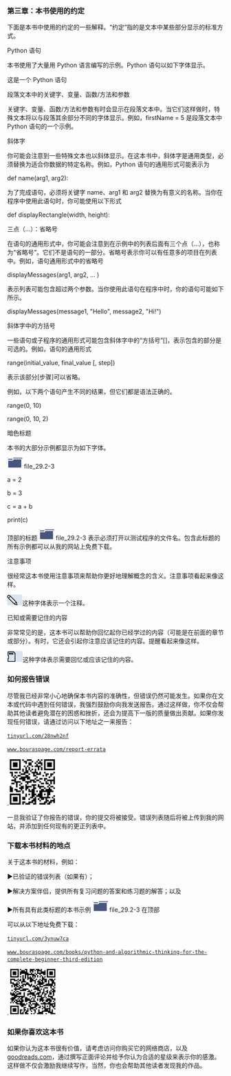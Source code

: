 ### 第三章：本书使用的约定

下面是本书中使用的约定的一些解释。“约定”指的是文本中某些部分显示的标准方式。

Python 语句

本书使用了大量用 Python 语言编写的示例。Python 语句以如下字体显示。

这是一个 Python 语句

段落文本中的关键字、变量、函数/方法和参数

关键字、变量、函数/方法和参数有时会显示在段落文本中。当它们这样做时，特殊文本将以与段落其余部分不同的字体显示。例如，firstName = 5 是段落文本中 Python 语句的一个示例。

斜体字

你可能会注意到一些特殊文本也以斜体显示。在这本书中，斜体字是通用类型，必须替换为适合你数据的特定名称。例如，Python 语句的通用形式可能表示为

def name(arg1, arg2):

为了完成语句，必须将关键字 name、arg1 和 arg2 替换为有意义的名称。当你在程序中使用此语句时，你可能使用以下形式

def displayRectangle(width, height):

三点（…）：省略号

在语句的通用形式中，你可能会注意到在示例中的列表后面有三个点（…），也称为“省略号”。它们不是语句的一部分。省略号表示你可以有任意多的项目在列表中。例如，语句通用形式中的省略号

displayMessages(arg1, arg2, … )

表示列表可能包含超过两个参数。当你使用此语句在程序中时，你的语句可能如下所示。

displayMessages(message1, "Hello", message2, "Hi!")

斜体字中的方括号

一些语句或子程序的通用形式可能包含斜体字中的“方括号”[]，表示包含的部分是可选的。例如，语句的通用形式

range(initial_value, final_value [, step])

表示该部分[步骤]可以省略。

例如，以下两个语句产生不同的结果，但它们都是语法正确的。

range(0, 10)

range(0, 10, 2)

暗色标题

本书的大部分示例都显示为如下字体。

![](img/my_exercise_header.png) file_29.2-3

a = 2

b = 3

c = a + b

print(c)

顶部的标题 ![](img/my_exercise_header.png) file_29.2-3 表示必须打开以测试程序的文件名。包含此标题的所有示例都可以从我的网站上免费下载。

注意事项

很经常这本书使用注意事项来帮助你更好地理解概念的含义。注意事项看起来像这样。

![](img/notice.jpg)这种字体表示一个注释。

已知或需要记住的内容

非常常见的是，这本书可以帮助你回忆起你已经学过的内容（可能是在前面的章节或部分）。有时，它还会引起你注意应该记住的内容。提醒看起来像这样。

![](img/remember.jpg)这种字体表示需要回忆或应该记住的内容。

### 如何报告错误

尽管我已经非常小心地确保本书内容的准确性，但错误仍然可能发生。如果你在文本或代码中遇到任何错误，我强烈鼓励你向我发送报告。通过这样做，你不仅会帮助其他读者避免潜在的困惑和挫折，还会为提高下一版的质量做出贡献。如果你发现任何错误，请通过访问以下地址之一来报告：

[`tinyurl.com/28nwh2nf`](https://tinyurl.com/28nwh2nf)

[`www.bouraspage.com/report-errata`](https://www.bouraspage.com/report-errata)

.![图片](img/chapter00-01.png)

一旦我验证了你报告的错误，你的提交将被接受。错误列表随后将被上传到我的网站，并添加到任何现有的更正列表中。

### 下载本书材料的地点

关于这本书的材料，例如：

►已验证的错误列表（如果有）；

►解决方案伴侣，提供所有复习问题的答案和练习题的解答；以及

►所有具有此类标题的本书示例 ![图片](img/my_exercise_header.png) file_29.2-3 在顶部

可以从以下地址免费下载：

[`tinyurl.com/3ynuw7ca`](https://tinyurl.com/3ynuw7ca)

[`www.bouraspage.com/books/python-and-algorithmic-thinking-for-the-complete-beginner-third-edition`](https://www.bouraspage.com/books/python-and-algorithmic-thinking-for-the-complete-beginner-third-edition)

.![图片](img/chapter00-02.png)

### 如果你喜欢这本书

如果你认为这本书很有价值，请考虑访问你购买它的网络商店，以及[goodreads.com](https://www.goodreads.com)，通过撰写正面评论并给予你认为合适的星级来表示你的感激。这样做不仅会激励我继续写作，当然，你也会帮助其他读者发现我的作品。
